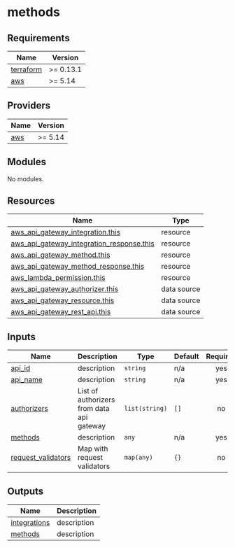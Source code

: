 # methods

<!-- BEGINNING OF PRE-COMMIT-TERRAFORM DOCS HOOK -->
## Requirements

| Name | Version |
|------|---------|
| <a name="requirement_terraform"></a> [terraform](#requirement\_terraform) | >= 0.13.1 |
| <a name="requirement_aws"></a> [aws](#requirement\_aws) | >= 5.14 |

## Providers

| Name | Version |
|------|---------|
| <a name="provider_aws"></a> [aws](#provider\_aws) | >= 5.14 |

## Modules

No modules.

## Resources

| Name | Type |
|------|------|
| [aws_api_gateway_integration.this](https://registry.terraform.io/providers/hashicorp/aws/latest/docs/resources/api_gateway_integration) | resource |
| [aws_api_gateway_integration_response.this](https://registry.terraform.io/providers/hashicorp/aws/latest/docs/resources/api_gateway_integration_response) | resource |
| [aws_api_gateway_method.this](https://registry.terraform.io/providers/hashicorp/aws/latest/docs/resources/api_gateway_method) | resource |
| [aws_api_gateway_method_response.this](https://registry.terraform.io/providers/hashicorp/aws/latest/docs/resources/api_gateway_method_response) | resource |
| [aws_lambda_permission.this](https://registry.terraform.io/providers/hashicorp/aws/latest/docs/resources/lambda_permission) | resource |
| [aws_api_gateway_authorizer.this](https://registry.terraform.io/providers/hashicorp/aws/latest/docs/data-sources/api_gateway_authorizer) | data source |
| [aws_api_gateway_resource.this](https://registry.terraform.io/providers/hashicorp/aws/latest/docs/data-sources/api_gateway_resource) | data source |
| [aws_api_gateway_rest_api.this](https://registry.terraform.io/providers/hashicorp/aws/latest/docs/data-sources/api_gateway_rest_api) | data source |

## Inputs

| Name | Description | Type | Default | Required |
|------|-------------|------|---------|:--------:|
| <a name="input_api_id"></a> [api\_id](#input\_api\_id) | description | `string` | n/a | yes |
| <a name="input_api_name"></a> [api\_name](#input\_api\_name) | description | `string` | n/a | yes |
| <a name="input_authorizers"></a> [authorizers](#input\_authorizers) | List of authorizers from data api gateway | `list(string)` | `[]` | no |
| <a name="input_methods"></a> [methods](#input\_methods) | description | `any` | n/a | yes |
| <a name="input_request_validators"></a> [request\_validators](#input\_request\_validators) | Map with request validators | `map(any)` | `{}` | no |

## Outputs

| Name | Description |
|------|-------------|
| <a name="output_integrations"></a> [integrations](#output\_integrations) | description |
| <a name="output_methods"></a> [methods](#output\_methods) | description |
<!-- END OF PRE-COMMIT-TERRAFORM DOCS HOOK -->
